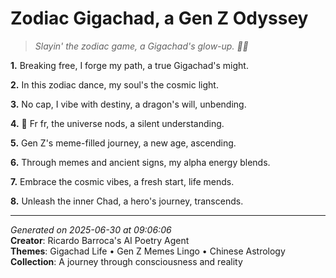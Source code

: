 # Zodiac Gigachad, a Gen Z Odyssey

> *Slayin' the zodiac game, a Gigachad's glow-up. 🌟👑*

**1.** Breaking free, I forge my path, a true Gigachad's might.


**2.** In this zodiac dance, my soul's the cosmic light.


**3.** No cap, I vibe with destiny, a dragon's will, unbending.


**4.** 🌌 Fr fr, the universe nods, a silent understanding.


**5.** Gen Z's meme-filled journey, a new age, ascending.


**6.** Through memes and ancient signs, my alpha energy blends.


**7.** Embrace the cosmic vibes, a fresh start, life mends.


**8.** Unleash the inner Chad, a hero's journey, transcends.



---

*Generated on 2025-06-30 at 09:06:06*  
**Creator**: Ricardo Barroca's AI Poetry Agent  
**Themes**: Gigachad Life • Gen Z Memes Lingo • Chinese Astrology  
**Collection**: A journey through consciousness and reality